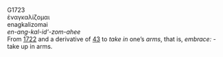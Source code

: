 G1723  
ἐναγκαλίζομαι  
enagkalizomai  
*en-ang-kal-id‘-zom-ahee*  
From [1722](g1722) and a derivative of [43](g0043) to *take* *in* one’s
*arms*, that is, *embrace:* - take up in arms.  
